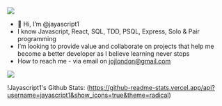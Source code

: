 
<img src='https://raw.githubusercontent.com/abhisheknaiidu/abhisheknaiidu/master/code.gif'>

- 👋 Hi, I’m @jayascript1
- I know Javascript, React, SQL, TDD, PSQL, Express, Solo & Pair programming
- I’m looking to provide value and collaborate on projects that help me become a better developer as I believe learning never stops
- How to reach me - via email on jojlondon@gmail.com
<!---
jayascript1/jayascript1 is a ✨ special ✨ repository because its `README.md` (this file) appears on your GitHub profile.
You can click the Preview link to take a look at your changes.
--->
<img src='https://raw.githubusercontent.com/mayhemantt/mayhemantt/Update/svg/Bottom.svg'>

!Jayascript1's Github Stats: (https://github-readme-stats.vercel.app/api?username=jayascript1&show_icons=true&theme=radical)
